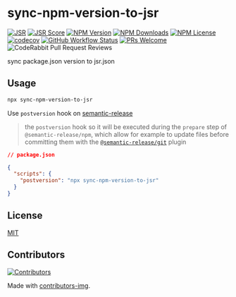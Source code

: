 # sync-npm-version-to-jsr

[![JSR](https://jsr.io/badges/@nm/sync-npm-version-to-jsr)](https://jsr.io/@nm/sync-npm-version-to-jsr)
[![JSR Score](https://jsr.io/badges/@nm/sync-npm-version-to-jsr/score)](https://jsr.io/@nm/sync-npm-version-to-jsr)
[![NPM Version](https://img.shields.io/npm/v/sync-npm-version-to-jsr)](https://www.npmjs.com/package/sync-npm-version-to-jsr)
[![NPM Downloads](https://img.shields.io/npm/dm/sync-npm-version-to-jsr)](https://www.npmjs.com/package/sync-npm-version-to-jsr)
[![NPM License](https://img.shields.io/npm/l/sync-npm-version-to-jsr)](https://github.com/node-modules/sync-npm-version-to-jsr/blob/master/LICENSE)
[![codecov](https://codecov.io/gh/node-modules/sync-npm-version-to-jsr/branch/master/graph/badge.svg)](https://codecov.io/gh/node-modules/sync-npm-version-to-jsr)
[![GitHub Workflow Status](https://img.shields.io/github/actions/workflow/status/node-modules/sync-npm-version-to-jsr/ci.yml?branch=master)](https://github.com/node-modules/sync-npm-version-to-jsr/actions/workflows/ci.yml?query=branch%3Amaster)
[![PRs Welcome](https://img.shields.io/badge/PRs-welcome-brightgreen.svg?style=flat-square)](https://makeapullrequest.com)
![CodeRabbit Pull Request Reviews](https://img.shields.io/coderabbit/prs/github/node-modules/sync-npm-version-to-jsr)

sync package.json version to jsr.json

## Usage

```bash
npx sync-npm-version-to-jsr
```

Use `postversion` hook on [semantic-release](https://github.com/semantic-release/semantic-release/blob/fdc35bda3c00a5ae79234ea4e2e6ed05ef4ac501/docs/support/FAQ.md?plain=1#L61)

> the `postversion` hook so it will be executed during the `prepare` step of `@semantic-release/npm`, which allow for example to update files before committing them with the [`@semantic-release/git`](https://github.com/semantic-release/git) plugin

```json
// package.json

{
  "scripts": {
    "postversion": "npx sync-npm-version-to-jsr"
  }
}
```

## License

[MIT](./LICENSE)

## Contributors

[![Contributors](https://contrib.rocks/image?repo=node-modules/sync-npm-version-to-jsr)](https://github.com/node-modules/sync-npm-version-to-jsr/graphs/contributors)

Made with [contributors-img](https://contrib.rocks).
